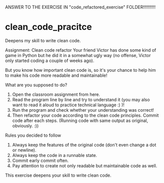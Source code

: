 ANSWER TO THE EXERCISE IN "code_refactored_exercise" FOLDER!!!!!!!!!!

# clean_code_pracitce
Deepens my skill to write clean code.

Assignment: Clean code refactor
Your friend Victor has done some kind of game in Python but he did it in a somewhat ugly way (no offense, Victor only started coding a couple of weeks ago).

But you know how important clean code is, so it's your chance to help him to make his code more readable and maintainable!


What are you supposed to do?
1. Open the classroom assignment from here.
2. Read the program line by line and try to understand it (you may also want to read it aloud to practice technical language :) )!
3. Run the program and check whether your understanding was correct!
4. Then refactor your code according to the clean code principles. Commit code after each steps. (Running code with same output as original, obviously. :))


Rules you decided to follow
1. Always keep the features of the original code (don't even change a dot or newline).
2. Always keep the code in a runnable state.
3. Commit early commit often.
4. Pay attention to create not only readable but maintainable code as well.

This exercise deepens your skill to write clean code.
